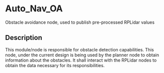 # Auto_Nav_OA
Obstacle avoidance node, used to publish pre-processed  RPLidar values

## Description
This module/node is responsible for obstacle detection capabilities. This node, under the 
current design is being used by the planner node to obtain information about the obstacles. 
It shall interact with the RPLidar nodes to obtain the data necessary for its 
responsibilities.
